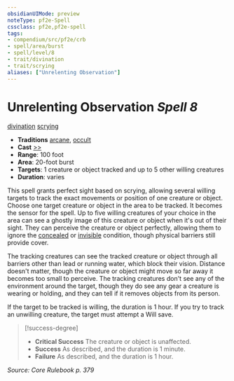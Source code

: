 ```yaml
---
obsidianUIMode: preview
noteType: pf2e-Spell
cssclass: pf2e,pf2e-spell
tags:
- compendium/src/pf2e/crb
- spell/area/burst
- spell/level/8
- trait/divination
- trait/scrying
aliases: ["Unrelenting Observation"]
---
```

# Unrelenting Observation *Spell 8*   
[divination](rules/traits/divination.md "Divination School Trait")  [scrying](rules/traits/scrying.md "Scrying Effect Trait")  

- **Traditions** [arcane](rules/traits/arcane.md "Arcane Tradition Trait"), [occult](rules/traits/occult.md "Occult Tradition Trait")
- **Cast** [>>](rules/core-rulebook/chapter-9-playing-the-game.md#Actions "Two-Action") 
- **Range**: 100 foot
- **Area**: 20-foot burst
- **Targets**: 1 creature or object tracked and up to 5 other willing creatures
- **Duration**: varies

This spell grants perfect sight based on scrying, allowing several willing targets to track the exact movements or position of one creature or object. Choose one target creature or object in the area to be tracked. It becomes the sensor for the spell. Up to five willing creatures of your choice in the area can see a ghostly image of this creature or object when it's out of their sight. They can perceive the creature or object perfectly, allowing them to ignore the [concealed](rules/conditions.md#Concealed) or [invisible](rules/conditions.md#Invisible) condition, though physical barriers still provide cover.

The tracking creatures can see the tracked creature or object through all barriers other than lead or running water, which block their vision. Distance doesn't matter, though the creature or object might move so far away it becomes too small to perceive. The tracking creatures don't see any of the environment around the target, though they do see any gear a creature is wearing or holding, and they can tell if it removes objects from its person.

If the target to be tracked is willing, the duration is 1 hour. If you try to track an unwilling creature, the target must attempt a Will save.

> [!success-degree] 
> - **Critical Success** The creature or object is unaffected.
> - **Success** As described, and the duration is 1 minute.
> - **Failure** As described, and the duration is 1 hour.

*Source: Core Rulebook p. 379*